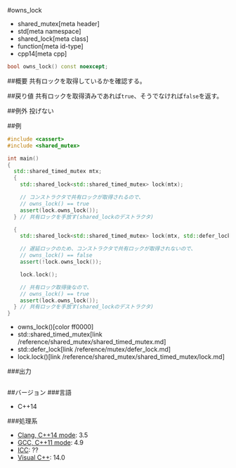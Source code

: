 #owns_lock
* shared_mutex[meta header]
* std[meta namespace]
* shared_lock[meta class]
* function[meta id-type]
* cpp14[meta cpp]

```cpp
bool owns_lock() const noexcept;
```

##概要
共有ロックを取得しているかを確認する。


##戻り値
共有ロックを取得済みであれば`true`、そうでなければ`false`を返す。


##例外
投げない


##例
```cpp
#include <cassert>
#include <shared_mutex>

int main()
{
  std::shared_timed_mutex mtx;
  {
    std::shared_lock<std::shared_timed_mutex> lock(mtx);

    // コンストラクタで共有ロックが取得されるので、
    // owns_lock() == true
    assert(lock.owns_lock());
  } // 共有ロックを手放す(shared_lockのデストラクタ)

  {
    std::shared_lock<std::shared_timed_mutex> lock(mtx, std::defer_lock);

    // 遅延ロックのため、コンストラクタで共有ロックが取得されないので、
    // owns_lock() == false
    assert(!lock.owns_lock());

    lock.lock();

    // 共有ロック取得後なので、
    // owns_lock() == true
    assert(lock.owns_lock());
  } // 共有ロックを手放す(shared_lockのデストラクタ)
}
```
* owns_lock()[color ff0000]
* std::shared_timed_mutex[link /reference/shared_mutex/shared_timed_mutex.md]
* std::defer_lock[link /reference/mutex/defer_lock.md]
* lock.lock()[link /reference/shared_mutex/shared_timed_mutex/lock.md]

###出力
```
```

##バージョン
###言語
- C++14

###処理系
- [Clang, C++14 mode](/implementation.md#clang): 3.5
- [GCC, C++11 mode](/implementation.md#gcc): 4.9
- [ICC](/implementation.md#icc): ??
- [Visual C++](/implementation.md#visual_cpp): 14.0
